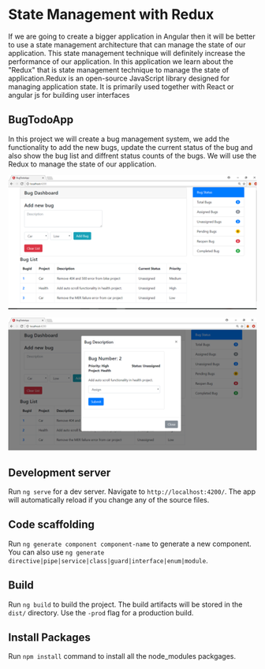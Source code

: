 # State Management with Redux

If we are going to create a bigger application in Angular then it will be better to use a state management architecture that can manage the state of our application. This state management technique will definitely increase the performance of our application. 
In this application we learn about the "Redux" that is state management technique to manage the state of application.Redux is an open-source JavaScript library designed for managing application state. It is primarily used together with React or angular js for building user interfaces

## BugTodoApp
In this project we will create a bug management system, we add the functionality to add the new bugs, update the current status of the bug and also show the bug list and diffrent status counts of the bugs. We will use the Redux to manage the state of our application.

![alt text](https://github.com/Pankajmalhan/Angular4-with-Redux/blob/master/src/assets/images/1000.png)

![alt text](https://github.com/Pankajmalhan/Angular4-with-Redux/blob/master/src/assets/images/1001.png)

## Development server

Run `ng serve` for a dev server. Navigate to `http://localhost:4200/`. The app will automatically reload if you change any of the source files.

## Code scaffolding

Run `ng generate component component-name` to generate a new component. You can also use `ng generate directive|pipe|service|class|guard|interface|enum|module`.

## Build

Run `ng build` to build the project. The build artifacts will be stored in the `dist/` directory. Use the `-prod` flag for a production build.

## Install Packages

Run `npm install` command to install all the node_modules packgages.

